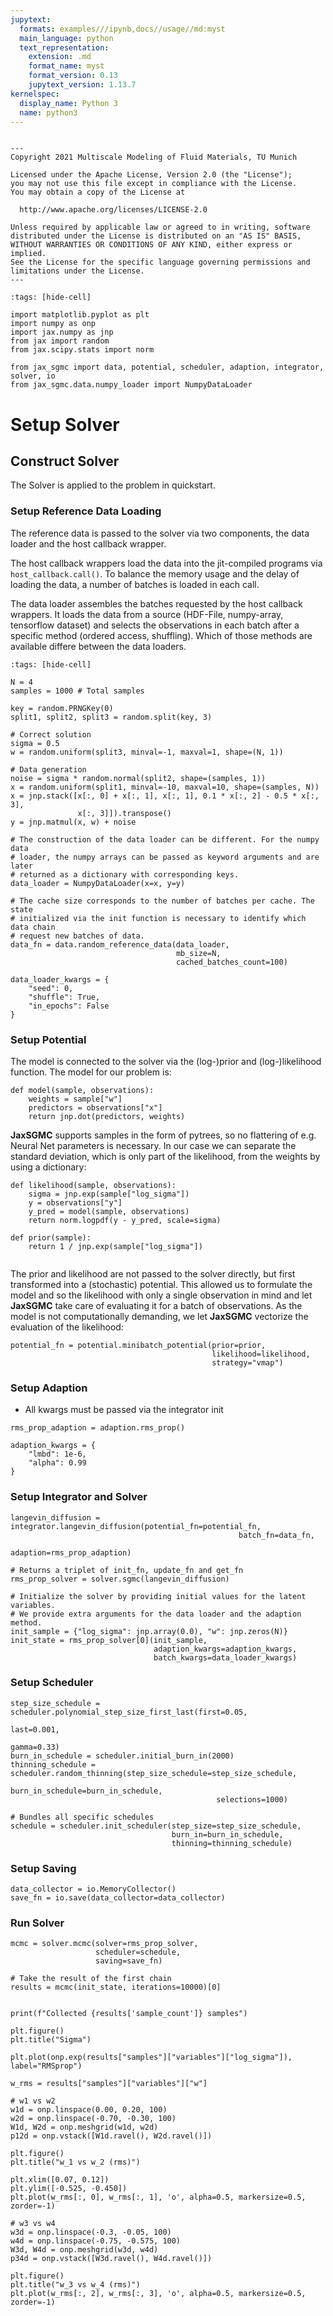 ```yaml
---
jupytext:
  formats: examples///ipynb,docs//usage//md:myst
  main_language: python
  text_representation:
    extension: .md
    format_name: myst
    format_version: 0.13
    jupytext_version: 1.13.7
kernelspec:
  display_name: Python 3
  name: python3
---
```


```{raw-cell}

---
Copyright 2021 Multiscale Modeling of Fluid Materials, TU Munich

Licensed under the Apache License, Version 2.0 (the "License");
you may not use this file except in compliance with the License.
You may obtain a copy of the License at

  http://www.apache.org/licenses/LICENSE-2.0

Unless required by applicable law or agreed to in writing, software
distributed under the License is distributed on an "AS IS" BASIS,
WITHOUT WARRANTIES OR CONDITIONS OF ANY KIND, either express or implied.
See the License for the specific language governing permissions and
limitations under the License.
---
```

```{code-cell}
:tags: [hide-cell]

import matplotlib.pyplot as plt
import numpy as onp
import jax.numpy as jnp
from jax import random
from jax.scipy.stats import norm

from jax_sgmc import data, potential, scheduler, adaption, integrator, solver, io
from jax_sgmc.data.numpy_loader import NumpyDataLoader
```

# Setup Solver

## Construct Solver

The Solver is applied to the problem in quickstart.


### Setup Reference Data Loading

The reference data is passed to the solver via two components, the data loader
and the host callback wrapper.

The host callback wrappers load the data into the jit-compiled programs via
``host_callback.call()``. To balance the memory usage and the delay of loading
the data, a number of batches is loaded in each call.

The data loader assembles the batches requested by the host callback wrappers.
It loads the data from a source (HDF-File, numpy-array, tensorflow dataset)
and selects the observations in each batch after a specific method
(ordered access, shuffling). Which of those methods are available differe
between the data loaders.

```{code-cell}
:tags: [hide-cell]

N = 4 
samples = 1000 # Total samples

key = random.PRNGKey(0)
split1, split2, split3 = random.split(key, 3)

# Correct solution
sigma = 0.5
w = random.uniform(split3, minval=-1, maxval=1, shape=(N, 1))

# Data generation
noise = sigma * random.normal(split2, shape=(samples, 1))
x = random.uniform(split1, minval=-10, maxval=10, shape=(samples, N))
x = jnp.stack([x[:, 0] + x[:, 1], x[:, 1], 0.1 * x[:, 2] - 0.5 * x[:, 3],
               x[:, 3]]).transpose()
y = jnp.matmul(x, w) + noise
```

```{code-cell}
# The construction of the data loader can be different. For the numpy data
# loader, the numpy arrays can be passed as keyword arguments and are later
# returned as a dictionary with corresponding keys.
data_loader = NumpyDataLoader(x=x, y=y)

# The cache size corresponds to the number of batches per cache. The state
# initialized via the init function is necessary to identify which data chain
# request new batches of data.
data_fn = data.random_reference_data(data_loader,
                                     mb_size=N,
                                     cached_batches_count=100)

data_loader_kwargs = {
    "seed": 0,
    "shuffle": True,
    "in_epochs": False
}
```

### Setup Potential

The model is connected to the solver via the (log-)prior and (log-)likelihood
function. The model for our problem is:

```{code-cell}
def model(sample, observations):
    weights = sample["w"]
    predictors = observations["x"]
    return jnp.dot(predictors, weights)
```

**JaxSGMC** supports samples in the form of pytrees, so no flattering of e.g.
Neural Net parameters is necessary. In our case we can separate the standard
deviation, which is only part of the likelihood, from the weights by using a
dictionary:

```{code-cell}
def likelihood(sample, observations):
    sigma = jnp.exp(sample["log_sigma"])
    y = observations["y"]
    y_pred = model(sample, observations)
    return norm.logpdf(y - y_pred, scale=sigma)

def prior(sample):
    return 1 / jnp.exp(sample["log_sigma"])
    
```

The prior and likelihood are not passed to the solver directly, but 
first transformed into a (stochastic) potential.
This allowed us to formulate the model and so the likelihood with only a single 
observation in mind and let **JaxSGMC** take care of evaluating it for a batch
of observations. As the model is not computationally demanding, we let 
**JaxSGMC** vectorize the evaluation of the likelihood:

```{code-cell}
potential_fn = potential.minibatch_potential(prior=prior,
                                             likelihood=likelihood,
                                             strategy="vmap")                                    
```

### Setup Adaption

- All kwargs must be passed via the integrator init

```{code-cell}
rms_prop_adaption = adaption.rms_prop()

adaption_kwargs = {
    "lmbd": 1e-6,
    "alpha": 0.99
}
```

### Setup Integrator and Solver

```{code-cell}
langevin_diffusion = integrator.langevin_diffusion(potential_fn=potential_fn,
                                                   batch_fn=data_fn,
                                                   adaption=rms_prop_adaption)

# Returns a triplet of init_fn, update_fn and get_fn
rms_prop_solver = solver.sgmc(langevin_diffusion)

# Initialize the solver by providing initial values for the latent variables.
# We provide extra arguments for the data loader and the adaption method.
init_sample = {"log_sigma": jnp.array(0.0), "w": jnp.zeros(N)}
init_state = rms_prop_solver[0](init_sample,
                                adaption_kwargs=adaption_kwargs,
                                batch_kwargs=data_loader_kwargs)
```

### Setup Scheduler

```{code-cell}
step_size_schedule = scheduler.polynomial_step_size_first_last(first=0.05,
                                                               last=0.001,
                                                               gamma=0.33)
burn_in_schedule = scheduler.initial_burn_in(2000)
thinning_schedule = scheduler.random_thinning(step_size_schedule=step_size_schedule,
                                              burn_in_schedule=burn_in_schedule,
                                              selections=1000)

# Bundles all specific schedules
schedule = scheduler.init_scheduler(step_size=step_size_schedule,
                                    burn_in=burn_in_schedule,
                                    thinning=thinning_schedule)
```

### Setup Saving

```{code-cell}
data_collector = io.MemoryCollector()
save_fn = io.save(data_collector=data_collector)
```

### Run Solver

```{code-cell}
mcmc = solver.mcmc(solver=rms_prop_solver,
                   scheduler=schedule,
                   saving=save_fn)

# Take the result of the first chain
results = mcmc(init_state, iterations=10000)[0]


print(f"Collected {results['sample_count']} samples")
```

```{code-cell}
plt.figure()
plt.title("Sigma")

plt.plot(onp.exp(results["samples"]["variables"]["log_sigma"]), label="RMSprop")

w_rms = results["samples"]["variables"]["w"]

# w1 vs w2
w1d = onp.linspace(0.00, 0.20, 100)
w2d = onp.linspace(-0.70, -0.30, 100)
W1d, W2d = onp.meshgrid(w1d, w2d)
p12d = onp.vstack([W1d.ravel(), W2d.ravel()])

plt.figure()
plt.title("w_1 vs w_2 (rms)")

plt.xlim([0.07, 0.12])
plt.ylim([-0.525, -0.450])
plt.plot(w_rms[:, 0], w_rms[:, 1], 'o', alpha=0.5, markersize=0.5, zorder=-1)

# w3 vs w4
w3d = onp.linspace(-0.3, -0.05, 100)
w4d = onp.linspace(-0.75, -0.575, 100)
W3d, W4d = onp.meshgrid(w3d, w4d)
p34d = onp.vstack([W3d.ravel(), W4d.ravel()])

plt.figure()
plt.title("w_3 vs w_4 (rms)")
plt.plot(w_rms[:, 2], w_rms[:, 3], 'o', alpha=0.5, markersize=0.5, zorder=-1)
```
